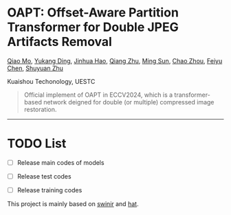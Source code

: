 # OAPT: Offset-Aware Partition Transformer for Double JPEG Artifacts Removal
[Qiao Mo](), [Yukang Ding](), [Jinhua Hao](), [Qiang Zhu](), [Ming Sun](), [Chao Zhou](), [Feiyu Chen](), [Shuyuan Zhu]()

Kuaishou Techonology, UESTC

>Official implement of OAPT in ECCV2024, which is a transformer-based network deigned for double (or multiple) compressed image restoration.


---



# TODO List
- [ ] Release main codes of models
- [ ] Release test codes
- [ ] Release training codes


This project is mainly based on [swinir](https://github.com/JingyunLiang/SwinIR) and [hat](https://github.com/XPixelGroup/HAT).
